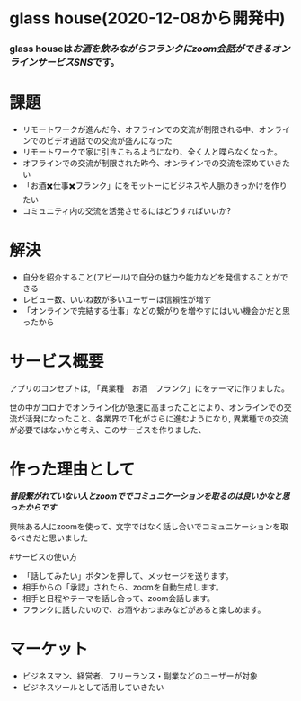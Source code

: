 # glass house(2020-12-08から開発中)

### glass houseは***お酒を飲みながらフランクにzoom会話ができるオンラインサービスSNS***です。



# 課題
- リモートワークが進んだ今、オフラインでの交流が制限される中、オンラインでのビデオ通話での交流が盛んになった
- リモートワークで家に引きこもるようになり、全く人と喋らなくなった。
- オフラインでの交流が制限された昨今、オンラインでの交流を深めていきたい
- 「お酒✖️仕事✖️フランク」にをモットーにビジネスや人脈のきっかけを作りたい
- コミュニティ内の交流を活発させるにはどうすればいいか?

# 解決
- 自分を紹介すること(アピール)で自分の魅力や能力などを発信することができる
- レビュー数、いいね数が多いユーザーは信頼性が増す
- 「オンラインで完結する仕事」などの繋がりを増やすにはいい機会かだと思ったから

# サービス概要
アプリのコンセプトは,  「異業種　お酒　フランク」にをテーマに作りました。

世の中がコロナでオンライン化が急速に高まったことにより、オンラインでの交流が活発になったこと、各業界でIT化がさらに進むようになり,
異業種での交流が必要ではないかと考え、このサービスを作りました、

# 作った理由として
***普段繋がれていない人とzoomででコミュニケーションを取るのは良いかなと思ったからです***　

興味ある人にzoomを使って、文字ではなく話し合いでコミュニケーションを取るべきだと思いました

#サービスの使い方
- 「話してみたい」ボタンを押して、メッセージを送ります。
- 相手からの「承認」されたら、zoomを自動生成します。
- 相手と日程やテーマを話し合って、zoom会話します。
- フランクに話したいので、お酒やおつまみなどがあると楽しめます。




# マーケット
- ビジネスマン、経営者、フリーランス・副業などのユーザーが対象
- ビジネスツールとして活用していきたい

